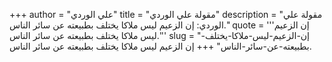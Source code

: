 +++
author = "علي الوردي"
title = "مقولة علي الوردي"
description = "مقولة علي الوردي: إن الزعيم ليس ملاكا يختلف بطبيعته عن سائر الناس."
quote = '''إن الزعيم ليس ملاكا يختلف بطبيعته عن سائر الناس.''' 
slug = "إن-الزعيم-ليس-ملاكا-يختلف-بطبيعته-عن-سائر-الناس"
+++
إن الزعيم ليس ملاكا يختلف بطبيعته عن سائر الناس.
